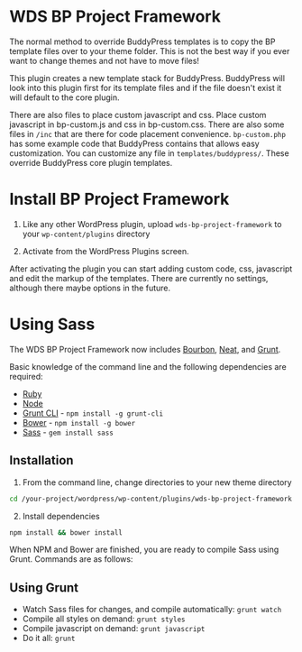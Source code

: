# WDS BP Project Framework

The normal method to override BuddyPress templates is to copy the BP template files over to your theme folder. This is not the best way if you ever want to change themes and not have to move files!

This plugin creates a new template stack for BuddyPress. BuddyPress will look into this plugin first for its template files and if the file doesn't exist it will default to the core plugin.

There are also files to place custom javascript and css. Place custom javascript in bp-custom.js and css in bp-custom.css. There are also some files in ```/inc``` that are there for code placement convenience. ```bp-custom.php``` has some example code that BuddyPress contains that allows easy customization. You can customize any file in ```templates/buddypress/```. These override BuddyPress core plugin templates.

# Install BP Project Framework

1) Like any other WordPress plugin, upload ```wds-bp-project-framework``` to your ```wp-content/plugins``` directory

2) Activate from the WordPress Plugins screen.

After activating the plugin you can start adding custom code, css, javascript and edit the markup of the templates. There are currently no settings, although there maybe options in the future.

# Using Sass

The WDS BP Project Framework now includes [Bourbon](https://github.com/thoughtbot/bourbon), [Neat](https://github.com/thoughtbot/neat), and [Grunt](https://github.com/gruntjs/grunt).

Basic knowledge of the command line and the following dependencies are required:

* [Ruby](https://www.ruby-lang.org/en/documentation/installation/)
* [Node](http://nodejs.org/)
* [Grunt CLI](https://www.npmjs.com/package/grunt-cli) - `npm install -g grunt-cli`
* [Bower](http://bower.io/) - `npm install -g bower`
* [Sass](http://sass-lang.com/install) - `gem install sass`

## Installation

1) From the command line, change directories to your new theme directory

```bash
cd /your-project/wordpress/wp-content/plugins/wds-bp-project-framework
```

2) Install dependencies

```bash
npm install && bower install
```

When NPM and Bower are finished, you are ready to compile Sass using Grunt. Commands are as follows:

## Using Grunt

* Watch Sass files for changes, and compile automatically: ```grunt watch```
* Compile all styles on demand: ```grunt styles```
* Compile javascript on demand: ```grunt javascript```
* Do it all: ```grunt```
